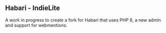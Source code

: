 ## Habari - IndieLite

A work in progress to create a fork for Habari that uses PHP 8, a new admin and support for webmentions.

